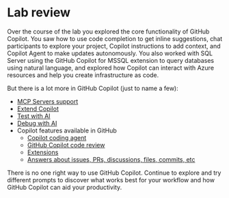 # Lab review

Over the course of the lab you explored the core functionality of GitHub Copilot. You saw how to use code completion to get inline suggestions, chat participants to explore your project, Copilot instructions to add context, and Copilot Agent to make updates autonomously. You also worked with SQL Server using the GitHub Copilot for MSSQL extension to query databases using natural language, and explored how Copilot can interact with Azure resources and help you create infrastructure as code. 

But there is a lot more in GitHub Copilot (just to name a few):

- [MCP Servers support][MCP-server]
- [Extend Copilot][Extensibility-VS-Code]
- [Test with AI][test-with-ai]
- [Debug with AI][debug-with-ai]
- Copilot features available in GitHub
  - [Copilot coding agent][gh-coding-agent]
  - [GitHub Copilot code review][code-review]
  - [Extensions][copilot-extensions]
  - [Answers about issues, PRs, discussions, files, commits, etc][asking-github-copilot-questions]

There is no one right way to use GitHub Copilot. Continue to explore and try different prompts to discover what works best for your workflow and how GitHub Copilot can aid your productivity.

[copilot-edits]: https://code.visualstudio.com/docs/copilot/copilot-edits
[MCP-server]: https://code.visualstudio.com/docs/copilot/chat/mcp-servers
[Extensibility-VS-Code]: https://code.visualstudio.com/docs/copilot/copilot-extensibility-overview
[code-review]: https://docs.github.com/en/copilot/using-github-copilot/code-review/using-copilot-code-review?tool=webui
[copilot-extensions]: https://github.com/features/copilot/extensions
[asking-github-copilot-questions]: https://docs.github.com/en/enterprise-cloud@latest/copilot/using-github-copilot/copilot-chat/asking-github-copilot-questions-in-github
[test-with-ai]: https://code.visualstudio.com/docs/copilot/guides/test-with-copilot
[debug-with-ai]: https://code.visualstudio.com/docs/copilot/guides/debug-with-copilot
[gh-coding-agent]: https://docs.github.com/en/copilot/concepts/agents/coding-agent/about-coding-agent